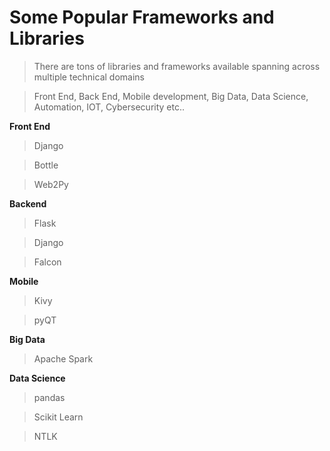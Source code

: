 # Some Popular Frameworks and Libraries

> There are tons of libraries and frameworks available spanning across multiple technical domains

>  Front End, Back End, Mobile development, Big Data, Data Science, Automation, IOT, Cybersecurity etc..

**Front End**

> Django

> Bottle

> Web2Py


**Backend**

> Flask

> Django

> Falcon

**Mobile**

> Kivy

> pyQT

**Big Data**

> Apache Spark

**Data Science**

> pandas

> Scikit Learn

> NTLK
